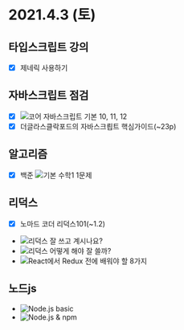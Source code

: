 # 2021.4.3 (토)

## 타입스크립트 강의

- [x] 제네릭 사용하기

## 자바스크립트 점검

- [x] ![코어 자바스크립트 기본](https://ko.javascript.info/first-steps) 10, 11, 12
- [x] 더글라스클락포드의 자바스크릡트 핵심가이드(~23p)

## 알고리즘

- [x] 백준 ![기본 수학1](https://www.acmicpc.net/step/8) 1문제

## 리덕스

- [x] 노마드 코더 리덕스101(~1.2)
- ![리덕스 잘 쓰고 계시나요?](https://ridicorp.com/story/how-to-use-redux-in-ridi/)
- ![리덕스 어떻게 해야 잘 쓸까?](https://ridicorp.com/story/how-to-use-redux-in-ridi)
- ![React에서 Redux 전에 배워야 할 8가지](https://edykim.com/ko/post/learn-react-before-using-redux/)

## 노드js

- ![Node.js basic](https://poiemaweb.com/nodejs-basics)
- ![Node.js & npm](https://poiemaweb.com/nodejs-npm)
